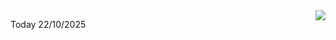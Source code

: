 <img align="right" src="https://media.giphy.com/media/M9gbBd9nbDrOTu1Mqx/giphy.gif">


Today 22/10/2025
